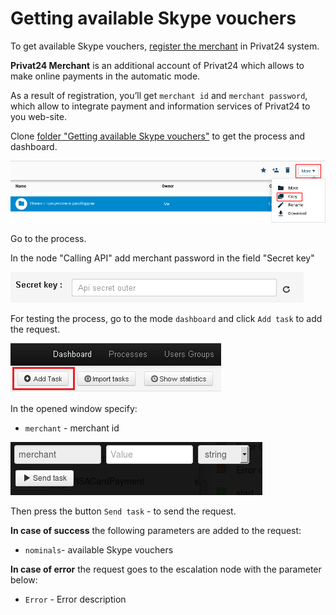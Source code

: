 # Getting available Skype vouchers

To get available Skype vouchers, [register the merchant](https://api.privatbank.ua/api-privat24/p24registration.md) in Privat24 system.

**Privat24 Merchant** is an additional account of Privat24 which allows to make online payments in the automatic mode.

As a result of registration, you’ll get `merchant id` and `merchant password`, which allow to integrate payment and information services of Privat24 to you web-site.

Clone [folder "Getting available Skype vouchers"](https://admin.corezoid.com/folder/conv/6081) to get the process and dashboard.

![](../img/copy_folder.png)

Go to the process.

In the node "Calling API" add merchant password in the field "Secret key"

![](../img/secret.png)

For testing the process, go to the mode `dashboard` and click `Add task` to add the request.

![](../img/mandrill_dashboard.png)

In the opened window specify:
*   `merchant` - merchant id

![](../img/nominals.png)

Then press the button `Send task` - to send the request.

**In case of success** the following parameters are added to the request:

* `nominals`- available Skype vouchers

**In case of error** the request goes to the escalation node with the parameter below:
* `Error` - Error description
